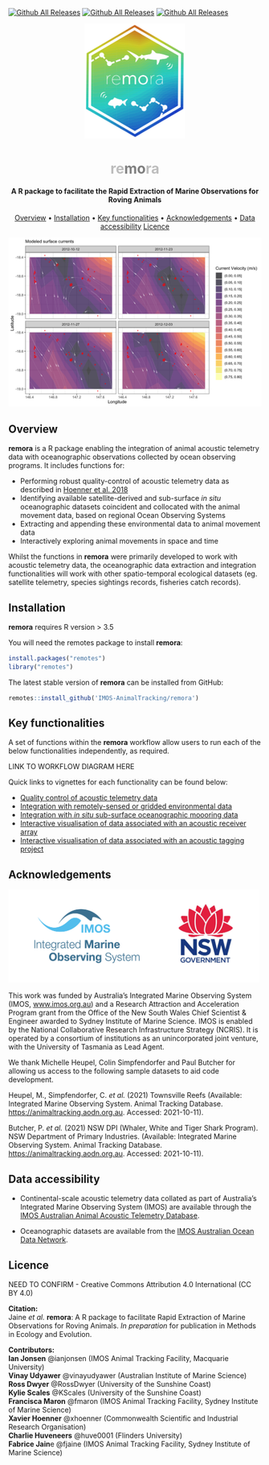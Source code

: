 [![Github All Releases](https://img.shields.io/github/downloads/IMOS-AnimalTracking/remora/total.svg)]() 
[![Github All Releases](https://img.shields.io/github/forks/IMOS-AnimalTracking/remora)]()
[![Github All Releases](https://img.shields.io/github/issues/IMOS-AnimalTracking/remora)]()

<p align="center">
  <img src="vignettes/images/remora_hex_logo.png" width="200">
</p>
<h1 align="center"><span style="color:#BEBEBE">re</span><span style="color:#808080"><b>mo</b></span><span style="color:#BEBEBE">ra</span></h1>
<h4 align="center">A R package to facilitate the Rapid Extraction of Marine Observations for Roving Animals</h4>

<p align="center">
  <a href="#overview">Overview</a> •
  <a href="#installation">Installation</a> •
  <a href="#key-functionalities">Key functionalities</a> •
  <a href="#acknowledgements">Acknowledgements</a> •
  <a href="#data-accessibility">Data accessibility</a>
  <a href="#licence">Licence</a>
</p>

![](vignettes/images/env_extract/env_extract_plot6.png)

## Overview
**remora** is a R package enabling the integration of animal acoustic telemetry data with oceanographic observations collected by ocean observing programs. It includes functions for:  
- Performing robust quality-control of acoustic telemetry data as described in [Hoenner et al. 2018](https://doi.org/10.1038/sdata.2017.206) 
- Identifying available satellite-derived and sub-surface *in situ* oceanographic datasets coincident and collocated with the animal movement data, based on regional Ocean Observing Systems  
- Extracting and appending these environmental data to animal movement data  
- Interactively exploring animal movements in space and time  

Whilst the functions in **remora** were primarily developed to work with acoustic telemetry data, the oceanographic data extraction and integration functionalities will work with other spatio-temporal ecological datasets (eg. satellite telemetry, species sightings records, fisheries catch records).

## Installation
**remora** requires R version > 3.5

You will need the remotes package to install **remora**:

```r
install.packages("remotes")
library("remotes")     
```
The latest stable version of **remora** can be installed from GitHub:

```r
remotes::install_github('IMOS-AnimalTracking/remora')
```

## Key functionalities
A set of functions within the **remora** workflow allow users to run each of the below functionalities independently, as required. 

LINK TO WORKFLOW DIAGRAM HERE

Quick links to vignettes for each functionality can be found below:  

- [Quality control of acoustic telemetry data]()  
- [Integration with remotely-sensed or gridded environmental data]()  
- [Integration with *in situ* sub-surface oceanographic moooring data]()  
- [Interactive visualisation of data associated with an acoustic receiver array]()  
- [Interactive visualisation of data associated with an acoustic tagging project]()  

## Acknowledgements
<p align="left">
  <img src="vignettes/images/logos_banner.png" width="500">

This work was funded by Australia’s Integrated Marine Observing System (IMOS, www.imos.org.au) and a Research Attraction and Acceleration Program grant from the Office of the New South Wales Chief Scientist & Engineer awarded to Sydney Institute of Marine Science. IMOS is enabled by the National Collaborative Research Infrastructure Strategy (NCRIS). It is operated by a consortium of institutions as an unincorporated joint venture, with the University of Tasmania as Lead Agent. 

We thank Michelle Heupel, Colin Simpfendorfer and Paul Butcher for allowing us access to the following sample datasets to aid code development.

Heupel, M., Simpfendorfer, C. *et al.* (2021) Townsville Reefs (Available: Integrated Marine Observing System. Animal Tracking Database. https://animaltracking.aodn.org.au. Accessed: 2021-10-11).

Butcher, P. *et al.* (2021) NSW DPI (Whaler, White and Tiger Shark Program). NSW Department of Primary Industries. (Available: Integrated Marine Observing System. Animal Tracking Database. https://animaltracking.aodn.org.au. Accessed: 2021-10-11).

## Data accessibility
- Continental-scale acoustic telemetry data collated as part of Australia’s Integrated Marine Observing System (IMOS) are available through the [IMOS Australian Animal Acoustic Telemetry Database](https://animaltracking.aodn.org.au). 

- Oceanographic datasets are available from the [IMOS Australian Ocean Data Network](https://portal.aodn.org.au/).

## Licence
NEED TO CONFIRM - Creative Commons Attribution 4.0 International (CC BY 4.0)

**Citation:**  
Jaine *et al.* **remora**: A R package to facilitate Rapid Extraction of Marine Observations for Roving Animals. *In preparation* for publication in Methods in Ecology and Evolution.

**Contributors:**  
**Ian Jonsen** @ianjonsen (IMOS Animal Tracking Facility, Macquarie University)  
**Vinay Udyawer** @vinayudyawer (Australian Institute of Marine Science)  
**Ross Dwyer** @RossDwyer (University of the Sunshine Coast)  
**Kylie Scales** @KScales (University of the Sunshine Coast)  
**Francisca Maron** @fmaron (IMOS Animal Tracking Facility, Sydney Institute of Marine Science)  
**Xavier Hoenner** @xhoenner (Commonwealth Scientific and Industrial Research Organisation)  
**Charlie Huveneers** @huve0001 (Flinders University)  
**Fabrice Jain**e @fjaine (IMOS Animal Tracking Facility, Sydney Institute of Marine Science)  

